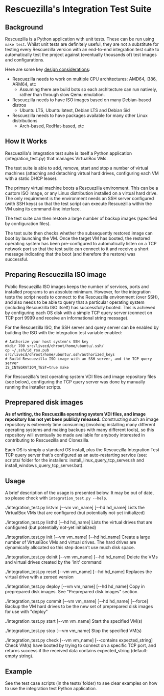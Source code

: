 # Rescuezilla's Integration Test Suite

## Background

Rescuezilla is a Python application with unit tests. These can be run using `make test`. Whilst unit tests are definitely useful, they are not a substitute for testing every Rescuezilla version with an end-to-end integration test suite to automatically test the project against (eventually thousands of) test images and configurations.

Here are some key [design considerations](https://github.com/rescuezilla/rescuezilla/issues/151):

* Rescuezilla needs to work on multiple CPU architectures: AMD64, i386, ARM64, etc
     * Assuming there are build bots so each architecture can run natively, rather than through slow Qemu emulation.
* Rescuezilla needs to have ISO images based on many Debian-based distros
     * Ubuntu LTS, Ubuntu latest, Debian LTS and Debian Sid
* Rescuezilla needs to have packages available for many other Linux distributions
     * Arch-based, RedHat-based, etc

## How It Works

Rescuezilla's integration test suite is itself a Python application (integration_test.py) that manages VirtualBox VMs.

The test suite is able to add, remove, start and stop a number of virtual machines (attaching and detaching virtual hard drives, configuring each VM with a static DHCP lease).

The primary virtual machine boots a Rescuezilla environment. This can be a custom ISO image, or any Linux distribution installed on a virtual hard drive. The only requirement is the environment needs an SSH server configured (with SSH keys) so that the test script can execute Rescuezilla within the VM using its command-line interface.

The test suite can then restore a large number of backup images (specified by configuration files).

The test suite then checks whether the subsequently restored image can boot by launching the VM. Once the target VM has booted, the restored operating system has been pre-configured to automatically listen on a TCP network port so that the test suite can connect to it and receive a short message indicating that the boot (and therefore the restore) was successful.

## Preparing Rescuezilla ISO image

Public Rescuezilla ISO images keeps the number of services, ports and installed programs to an absolute minimum. However, for the integration tests the script needs to connect to the Rescuezilla environment (over SSH), and also needs to be able to query that a particular operating system (including Rescuezilla ISO itself) has successfully booted. This is achieved by configuring each OS disk with a simple TCP query server (connect on TCP port 9999 and receive an informational string message).

For the Rescuezilla ISO, the SSH server and query server can be enabled by building the ISO with the integration test variable enabled:

```
# Authorize your host system's SSH key
mkdir 700 src/livecd/chroot/home/ubuntu/.ssh/
cp ~/.ssh/id_rsa.pub src/livecd/chroot/home/ubuntu/.ssh/authorized_keys
# Build Rescuezilla ISO image with an SSH server, and the TCP query server
IS_INTEGRATION_TEST=true make 
```

For Rescuezilla's test operating system VDI files and image repository files (see below), configuring the TCP query server was done by manually running the installer scripts.

## Preprepared disk images

**As of writing, the Rescuezilla operating system VDI files, and image repository has not yet been publicly released.** Constructing such an image repository is extremely time consuming (involving installing many different operating systems and making backups with many different tools), so this repository will eventually be made available for anybody interested in contributing to Rescuezilla and Clonezilla.

Each OS is simply a standard OS install, plus the Rescuezilla Integration Test TCP query server that's configured as an auto-restarting service (see: scripts/ folder for the installers: install_linux_query_tcp_server.sh and install_windows_query_tcp_server.bat).

## Usage

A brief description of the usage is presented below. It may be out of date, so please check with `integration_test.py --help`.

./integration_test.py listvm  [--vm vm_name] [--hd hd_name]
    Lists the VirtualBox VMs that are configured (but potentially not-yet initialized) 

./integration_test.py listhd  [--hd hd_name]
    Lists the virtual drives that are configured (but potentially not-yet initialized) 

./integration_test.py init [--vm vm_name] [--hd hd_name]
    Create a large number of VirtualBox VMs and virtual drives. The hard drives are dynamically allocated so this step doesn't use much disk space.

./integration_test.py deinit  [--vm vm_name] [--hd hd_name]
    Delete the VMs and virtual drives created by the 'init' command

./integration_test.py reset [--vm vm_name] [--hd hd_name]
    Replaces the virtual drive with a zeroed version

./integration_test.py deploy [--vm vm_name] [--hd hd_name]
    Copy in preprepared disk images. See "Preprepared disk images" section.

./integration_test.py commit [--vm vm_name] [--hd hd_name] [--force]
    Backup the VM hard drives to be the new set of preprepared disk images for use with "deploy"

./integration_test.py start [--vm vm_name]
    Start the specified VM(s)

./integration_test.py stop  [--vm vm_name]
    Stop the specified VM(s)

./integration_test.py check [--vm vm_name] [--contains expected_string]
    Check VM(s) have booted by trying to connect on a specific TCP port, and returns success if the received data contains expected_string (default: empty string).

## Example

See the test case scripts (in the tests/ folder) to see clear examples on how to use the integration test Python application.

